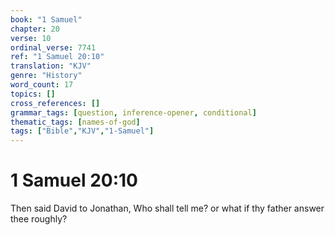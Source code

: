 ```yaml
---
book: "1 Samuel"
chapter: 20
verse: 10
ordinal_verse: 7741
ref: "1 Samuel 20:10"
translation: "KJV"
genre: "History"
word_count: 17
topics: []
cross_references: []
grammar_tags: [question, inference-opener, conditional]
thematic_tags: [names-of-god]
tags: ["Bible","KJV","1-Samuel"]
---
```


# 1 Samuel 20:10

Then said David to Jonathan, Who shall tell me? or what if thy father answer thee roughly?
